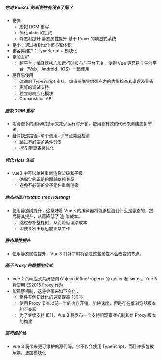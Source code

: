 ##### 你对 Vue3.0 的新特性有没有了解？
- 更快
    - 虚拟 DOM 重写
    - 优化 slots 的生成
    - 静态树提升 静态属性提升 基于 Proxy 的响应式系统
- 更小：通过摇树优化核心库体积
- 更容易维护：TypeScript + 模块化 
- 更加友好
    - 跨平台：编译器核心和运行时核心与平台无关，使得 Vue 更容易与任何平台（Web、Android、iOS）一起使用
- 更容易使用
    - 改进的 TypeScript 支持，编辑器能提供强有力的类型检查和错误及警告
    - 更好的调试支持
    - 独立的响应化模块
    - Composition API

##### 虚拟 DOM 重写
- 期待更多的编译时提示来减少运行时开销，使用更有效的代码来创建虚拟节点。
- 组件快速路径+单个调用+子节点类型检测
    - 跳过不必要的条件分支
    - JS引擎更容易优化

##### 优化 slots 生成
- vue3 中可以单独重新渲染父级和子级 
    - 确保实例正确的跟踪依赖关系    
    - 避免不必要的父子组件重新渲染

##### 静态树提升(Static Tree Hoisting)
- 使用静态树提升，这意味着 Vue 3 的编译器将能够检测到什么是静态的，然后将其提升，从而降低了 渲 染成本。
    - 跳过修补整棵树，从而降低渲染成本
    - 即使多次出现也能正常工作

##### 静态属性提升
- 使用静态属性提升，Vue 3 打补丁时将跳过这些属性不会改变的节点。

##### 基于 Proxy 的数据响应式
- Vue 2 的响应式系统使用 Object.defineProperty 的 getter 和 setter。Vue 3 将使用 ES2015 Proxy 作为
- 其观察机制，这将会带来如下变化：
    - 组件实例初始化的速度提高 100％
    - 使用 Proxy 节省以前一半的内存开销，加快速度，但是存在低浏览器版本的不兼容
    - 为了继续支持 IE11，Vue 3 将发布一个支持旧观察者机制和新 Proxy 版本的构建  

##### 高可维护性
- Vue 3 将带来更可维护的源代码。它不仅会使用 TypeScript，而且许多包被解耦，更加模块化